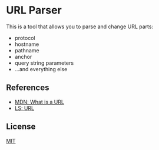 # URL Parser

This is a tool that allows you to parse and change URL parts:

- protocol
- hostname
- pathname
- anchor
- query string parameters
- ...and everything else

## References

- [MDN: What is a URL](https://developer.mozilla.org/en-US/docs/Learn/Common_questions/What_is_a_URL)
- [LS: URL](https://url.spec.whatwg.org)

## License

[MIT](LICENSE.md)
